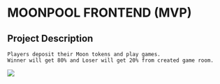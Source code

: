 # MOONPOOL FRONTEND (MVP)

  ## Project Description

    Players deposit their Moon tokens and play games.
    Winner will get 80% and Loser will get 20% from created game room.

  ![](moon.gif)